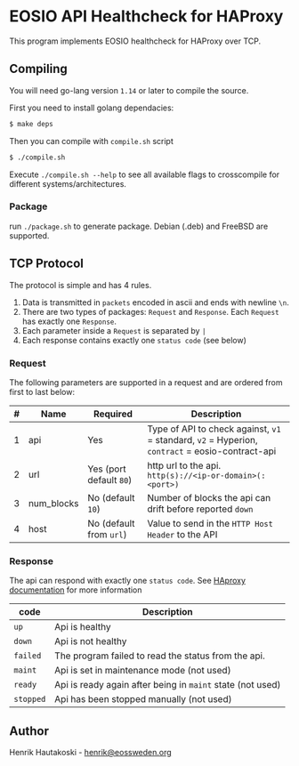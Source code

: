 # EOSIO API Healthcheck for HAProxy

This program implements EOSIO healthcheck for HAProxy over TCP.

## Compiling

You will need go-lang version `1.14` or later to compile the source.

First you need to install golang dependacies:

```sh
$ make deps
```

Then you can compile with `compile.sh` script

```sh
$ ./compile.sh
```

Execute `./compile.sh --help` to see all available flags to crosscompile for different systems/architectures.

### Package

run `./package.sh` to generate package. Debian (.deb) and FreeBSD are supported.

## TCP Protocol

The protocol is simple and has 4 rules.

1. Data is transmitted in `packets` encoded in ascii and ends with newline `\n`.
2. There are two types of packages: `Request` and `Response`. Each `Request` has exactly one `Response`.
3. Each parameter inside a `Request` is separated by `|`
4. Each response contains exactly one `status code` (see below)


### Request

The following parameters are supported in a request and are ordered from
first to last below:

| # | Name       | Required                | Description                                                                                     |
| - | ---------- | ----------------------- | ----------------------------------------------------------------------------------------------- |
| 1 | api        | Yes                     | Type of API to check against, `v1` = standard, `v2` = Hyperion, `contract` = eosio-contract-api |
| 2 | url        | Yes (port default `80`) | http url to the api. `http(s)://<ip-or-domain>(:<port>)`                                        |
| 3 | num_blocks | No (default `10`)       | Number of blocks the api can drift before reported `down`                                       |
| 4 | host       | No (default from `url`) | Value to send in the `HTTP Host Header` to the API                                              |

### Response

The api can respond with exactly one `status code`.
See [HAproxy documentation](https://cbonte.github.io/haproxy-dconv/1.7/configuration.html#5.2-agent-check) for more information

| code      | Description                                                |
| --------- | ---------------------------------------------------------- |
| `up`      | Api is healthy                                             |
| `down`    | Api is not healthy                                         |
| `failed`  | The program failed to read the status from the api.        |
| `maint`   | Api is set in maintenance mode (not used)                  |
| `ready`   | Api is ready again after being in `maint` state (not used) |
| `stopped` | Api has been stopped manually (not used)                   |

## Author

Henrik Hautakoski - [henrik@eossweden.org](mailto:henrik@eossweden.org)
